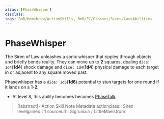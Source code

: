 ```yaml
---
alias: [PhaseWhisper]
cssclass: 
tags: BnB/Homebrew/ActionSkills, BnB/PC/Classes/Siren/Law/Abilities
---
```

# PhaseWhisper
The Siren of Law unleashes a sonic whisper that ripples through objects and briefly bends reality. They can move up to __2__ squares, dealing `dice: 1d4`(__1d4__) shock damage and `dice: 1d4`(__1d4__) physical damage to each target in or adjacent to any square moved past.

Phasewhisper has a `dice: 1d6`(__1d6__) potential to stun targets for one round if it lands on a __1-2__.

- At level 8, this ability becomes becomes [PhaseTalk](PhaseTalk.md).

>[!abstract]- Action Skill Note Metadata
> actionclass:: Siren
> levelgained:: 1
> sourceurl:: Sigrunixia / LittleMaelstrom
